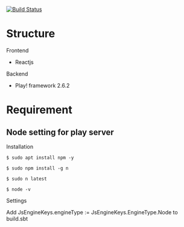 [![Build Status](https://travis-ci.org/smksyj/OmniTable.svg?branch=master)](https://travis-ci.org/smksyj/OmniTable)

# Structure

Frontend
 * Reactjs

Backend
 * Play! framework 2.6.2

# Requirement

## Node setting for play server

Installation

    $ sudo apt install npm -y

    $ sudo npm install -g n

    $ sudo n latest

    $ node -v
    
Settings

Add JsEngineKeys.engineType := JsEngineKeys.EngineType.Node to build.sbt

<!-- Making link for node -->
<!--     $ ln -s nodejs /usr/bin/node -->
